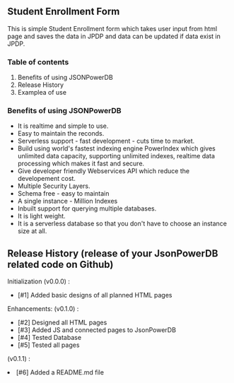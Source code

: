 <h2>Student Enrollment Form</h2>
<p>This is simple Student Enrollment form which takes user input from html page and saves the data in JPDP and data can be updated if data exist in JPDP.</p>

<h3>Table of contents</h3>
<ol>
<li>Benefits of using JSONPowerDB</li>
<li>Release History</li>
<li>Examplea of use</li>
</ol>

<h3>Benefits of using JSONPowerDB</h3>
<ul>
<li>It is realtime and simple to use.</li>
<li>Easy to maintain the reconds.</li>
<li>Serverless support - fast development - cuts time to market.</li>
<li>Build using world's fastest indexing engine PowerIndex which gives unlimited data capacity, supporting unlimited indexes, realtime data processing which makes it fast and secure.</li>
<li>Give developer friendly Webservices API which reduce the developement cost.</li>
<li>Multiple Security Layers.</li>
<li>Schema free - easy to maintain</li>
<li>A single instance - Million Indexes</li>
<li>Inbuilt support for querying multiple databases.</li>
<li>It is light weight.</li>
<li>It is a serverless database so that you don't have to choose an instance size at all.</li>
</ul>

<h2>Release History (release of your JsonPowerDB related code on Github)</h2>
<p>Initialization (v0.0.0) : </p>
<ul>
<li>[#1] Added basic designs of all planned HTML pages</li>
</ul>

<p>Enhancements: (v0.1.0) : </p>
<ul>
<li>[#2] Designed all HTML pages</li>
<li>[#3] Added JS and connected pages to JsonPowerDB</li>
<li>[#4] Tested Database</li>
<li>[#5] Tested all pages</li>
</ul>
<p>(v0.1.1) :</p>
<li>[#6] Added a README.md file</li>



